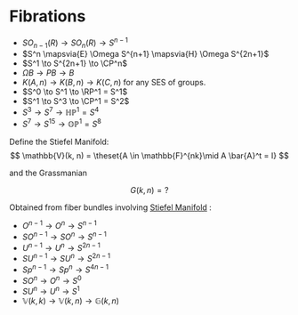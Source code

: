 # Fibrations

- $SO_{n-1}(R) \to SO_n(R) \to S^{n-1}$
- $S^n \mapsvia{E} \Omega S^{n+1} \mapsvia{H} \Omega S^{2n+1}$
- $S^1 \to S^{2n+1} \to \CP^n$
- $\Omega B \to PB \to B$
- $K(A, n) \to K(B, n) \to K(C,n)$ for any SES of groups.
- $S^0 \to S^1 \to \RP^1 = S^1$
- $S^1 \to S^3 \to \CP^1 = S^2$
- $S^3 \to S^7 \to \mathbb{HP}^1 = S^4$
- $S^7 \to S^{15} \to \mathbb{OP}^1 = S^8$


Define the Stiefel Manifold:
$$
\mathbb{V}(k, n) = \theset{A \in \mathbb{F}^{nk}\mid A \bar{A}^t = I}
$$

and the Grassmanian

$$
G(k, n) = ?
$$

Obtained from fiber bundles involving [Stiefel Manifold](https://math.stackexchange.com/questions/99189/useful-fibrations) :

- $O^{n-1} \to O^n \to S^{n-1}$
- $SO^{n-1} \to SO^n \to S^{n-1}$
- $U^{n-1} \to U^n \to S^{2n-1}$
- $SU^{n-1} \to SU^n \to S^{2n-1}$
- $Sp^{n-1} \to Sp^n \to S^{4n-1}$
- $SO^n \to O^n \to S^0$
- $SU^n \to U^n \to S^1$
- $\mathbb{V}(k, k) \to \mathbb{V}(k, n) \to \mathbb{G}(k, n)$

